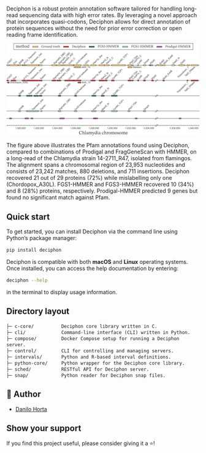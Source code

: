<h1 align="center">
  <picture>
    <source media="(prefers-color-scheme: dark)" srcset="https://raw.githubusercontent.com/EBI-Metagenomics/deciphon/refs/heads/readme/.github/assets/logo-dark.png">
    <source media="(prefers-color-scheme: light)" srcset="https://raw.githubusercontent.com/EBI-Metagenomics/deciphon/refs/heads/readme/.github/assets/logo-light.png">
  </picture>
</h1>

Deciphon is a robust protein annotation software tailored for handling long-read
sequencing data with high error rates. By leveraging a novel approach that
incorporates quasi-codons, Deciphon allows for direct annotation of protein sequences
without the need for prior error correction or open reading frame identification.

<p align="center">
  <img src="./.github/assets/chlamydia.png" alt="Comparison on Chlamydia long-read" width="740">
</p>

The figure above illustrates the Pfam annotations found using Deciphon, compared to combinations
of Prodigal and FragGeneScan with HMMER, on a long-read of the Chlamydia strain 14-2711_R47,
isolated from flamingos.
The alignment spans a chromosomal region of 23,953 nucleotides and consists of 23,242 matches,
880 deletions, and 711 insertions. Deciphon recovered 21 out of 29 proteins (72%) while
mislabelling only one (Chordopox_A30L). FGS1-HMMER and FGS3-HMMER recovered 10 (34%) and
8 (28%) proteins, respectively. Prodigal-HMMER predicted 9 genes but found no significant
match against Pfam.

## Quick start

To get started, you can install Deciphon via the command line using Python’s package manager:

```sh
pip install deciphon
```

Deciphon is compatible with both __macOS__ and __Linux__ operating systems.
Once installed, you can access the help documentation by entering:

```sh
deciphon --help
```

in the terminal to display usage information.

## Directory layout

    ├─ c-core/          Deciphon core library written in C.
    ├─ cli/             Command-line interface (CLI) written in Python.
    ├─ compose/         Docker Compose setup for running a Deciphon server.
    ├─ control/         CLI for controlling and managing servers.
    ├─ intervals/       Python and R-based interval definitions.
    ├─ python-core/     Python wrapper for the Deciphon core library.
    ├─ sched/           RESTful API for Deciphon server.
    ├─ snap/            Python reader for Deciphon snap files.

## 👤 Author

- [Danilo Horta](https://github.com/horta)

## Show your support

If you find this project useful, please consider giving it a ⭐️!
